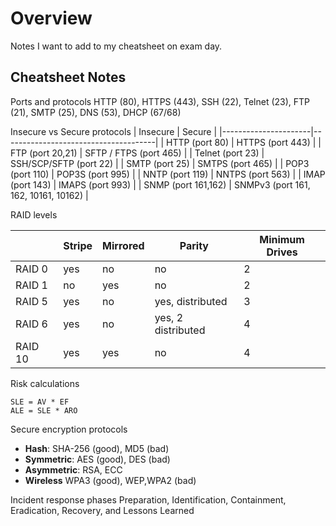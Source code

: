 # Overview

Notes I want to add to my cheatsheet on exam day. 

## Cheatsheet Notes

Ports and protocols 
HTTP (80), HTTPS (443), SSH (22), Telnet (23), FTP (21), SMTP (25), DNS (53), DHCP (67/68)

Insecure vs Secure protocols
| Insecure             | Secure                               |
|----------------------|--------------------------------------|
| HTTP (port 80)       | HTTPS (port 443)                     |
| FTP (port 20,21)     | SFTP / FTPS (port 465)               |
| Telnet (port 23)     | SSH/SCP/SFTP (port 22)               |
| SMTP (port 25)       | SMTPS (port 465)                     |
| POP3 (port 110)      | POP3S (port 995)                     |
| NNTP (port 119)      | NNTPS (port 563)                     |
| IMAP (port 143)      | IMAPS (port 993)                     |
| SNMP (port 161,162)  | SNMPv3 (port 161, 162, 10161, 10162) |


RAID levels 

|         | Stripe | Mirrored | Parity             | Minimum Drives |
|---------|--------|----------|--------------------|----------------|
| RAID 0  | yes    | no       | no                 | 2              |
| RAID 1  | no     | yes      | no                 | 2              |
| RAID 5  | yes    | no       | yes, distributed   | 3              |
| RAID 6  | yes    | no       | yes, 2 distributed | 4              |
| RAID 10 | yes    | yes      | no                 | 4              |

Risk calculations 
```
SLE = AV * EF
ALE = SLE * ARO 
```

Secure encryption protocols
- **Hash**: SHA-256 (good), MD5 (bad)​
- **Symmetric**: AES (good), DES (bad)​
- **Asymmetric**: RSA, ECC
- **Wireless** WPA3 (good), WEP,WPA2 (bad)

Incident response phases
Preparation, Identification, Containment, Eradication, Recovery, and Lessons Learned
